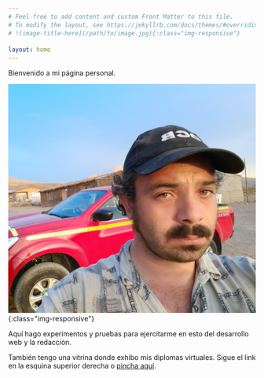 ```yaml
---
# Feel free to add content and custom Front Matter to this file.
# To modify the layout, see https://jekyllrb.com/docs/themes/#overriding-theme-defaults
# ![image-title-here](/path/to/image.jpg){:class="img-responsive"}

layout: home
---
```


Bienvenido a mi página personal.

![foto de perfil](/assets/img/perfil.jpg){:class="img-responsive"}

Aquí hago experimentos y pruebas para ejercitarme en esto del desarrollo web y la redacción.

También tengo una vitrina donde exhibo mis diplomas virtuales. Sigue el link en la esquina superior derecha o 
[pincha aquí](./diplomas.md).
